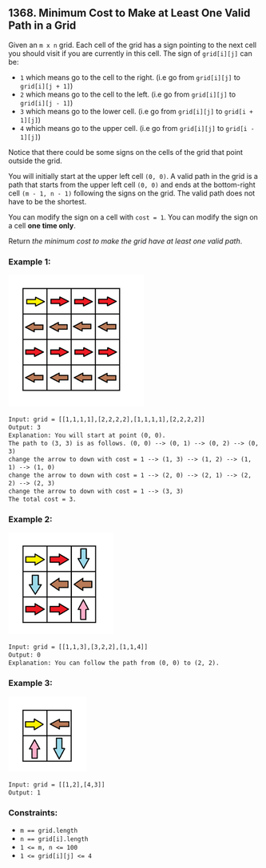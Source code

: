 ## 1368. Minimum Cost to Make at Least One Valid Path in a Grid

Given an ```m x n``` grid. Each cell of the grid has a sign pointing to the next cell you should visit if you are currently in this cell. The sign of ```grid[i][j]``` can be:

* ```1``` which means go to the cell to the right. (i.e go from ```grid[i][j]``` to ```grid[i][j + 1]```)
* ```2``` which means go to the cell to the left. (i.e go from ```grid[i][j]``` to ```grid[i][j - 1]```)
* ```3``` which means go to the lower cell. (i.e go from ```grid[i][j]``` to ```grid[i + 1][j]```)
* ```4``` which means go to the upper cell. (i.e go from ```grid[i][j]``` to ```grid[i - 1][j]```)

Notice that there could be some signs on the cells of the grid that point outside the grid.

You will initially start at the upper left cell ```(0, 0)```. A valid path in the grid is a path that starts from the upper left cell ```(0, 0)``` and ends at the bottom-right cell ```(m - 1, n - 1)``` following the signs on the grid. The valid path does not have to be the shortest.

You can modify the sign on a cell with ```cost = 1```. You can modify the sign on a cell **one time only**.

Return *the minimum cost to make the grid have at least one valid path*.

### Example 1:

![Example 1](images/example1.png)

```
Input: grid = [[1,1,1,1],[2,2,2,2],[1,1,1,1],[2,2,2,2]]
Output: 3
Explanation: You will start at point (0, 0).
The path to (3, 3) is as follows. (0, 0) --> (0, 1) --> (0, 2) --> (0, 3)
change the arrow to down with cost = 1 --> (1, 3) --> (1, 2) --> (1, 1) --> (1, 0)
change the arrow to down with cost = 1 --> (2, 0) --> (2, 1) --> (2, 2) --> (2, 3)
change the arrow to down with cost = 1 --> (3, 3)
The total cost = 3.
```
### Example 2:

![Example 2](images/example2.png)

```
Input: grid = [[1,1,3],[3,2,2],[1,1,4]]
Output: 0
Explanation: You can follow the path from (0, 0) to (2, 2).
```
### Example 3:

![Example 3](images/example3.png)

```
Input: grid = [[1,2],[4,3]]
Output: 1
```

### Constraints:

* ```m == grid.length```
* ```n == grid[i].length```
* ```1 <= m, n <= 100```
* ```1 <= grid[i][j] <= 4```
